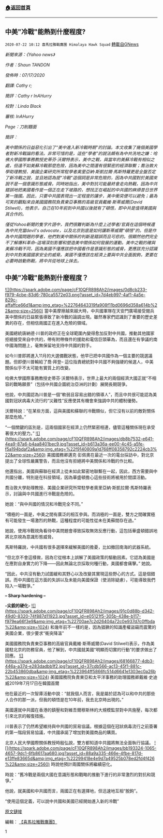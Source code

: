 ###  [:house:返回首頁](https://github.com/ourhimalayas/txt)
---

## 中美&quot;冷戰&quot;能熱到什麼程度?
`2020-07-22 10:12 喜馬拉雅戰鷹團 Himalaya Hawk Squad` [轉載自GNews](https://gnews.org/zh-hant/272478/)

*新聞來源：《Yahoo news》*

*作者：Shaun TANDON*

*發佈時：07/17/2020*

*翻譯: Cathy r;*

*簡評：Cathy r InAHurry*

*校對：Linda Black*

*審核: InAHurry*

*Page：刀削麵面*

*簡評：*

*美中關係的日益惡化引出了“美中進入新冷戰時期”的討論。本文收集了幾個美國學者對新冷戰論的看法。非常可惜的是，這些“學者”的說法頗有為中共洗地之嫌：哈佛大學國際事務教授史蒂芬·沃爾特表示，美中之戰，與當年的美蘇冷戰有相似之處，但遠不如美蘇冷戰那麼危險，因為美中之間還有很緊密的經濟聯繫；喬治敦大學助理教授、美國企業研究所常駐學者奧里亞納·斯凱拉爾·馬斯特羅更是全盤否定了新冷戰之說，並且她認為提“冷戰”這個詞是非常危險的，因為中共國對於美國來說不是一個意識形態威脅。同時她指出，美中對抗可能最終會走向熱戰，因為中共錯誤地把美國看作是一個正在走下坡路的，想找正在崛起的中共國的麻煩昔日世界第一強國。因此，只要中共國表現出一定程度的讓步，美中衝突便可以避免；最為可笑的觀點來自美國國務院負責東亞事務的高級官員戴維·斯蒂威爾(David Stilwell)，他表示，自己在10年前到中共國以後就有了頓悟，即中共是值得美國與其合作的。*

*僅從Yahoo新聞的隻字片語中，我們很難判斷為什麼上述學者/官員在這個時候還為中共充當devil's advocate，以及北京到底是如何讓斯蒂威爾“頓悟”的。但是作為中共國問題的學者，他們對美中關係的判斷是錯誤而且可悲的。很顯然他們完全不了解爆料革命–這場深刻影響和塑造美中關係如何發展的運動。美中之戰的確與美蘇冷戰不同，因為美國不僅應該把中國看作是意識形態的威脅，更應該充分認識到中共對美國國家安全的威脅。美國不僅應該在經濟上要與中共全面脫鉤，更要在必要時啟動熱戰，將中共從地球上抹去。*



##  **中美"冷戰"能熱到什麼程度？** 


 [!\[\](https://spark.adobe.com/page/cF10QFR898Ah2/images/0d8cb233-f979-4cbe-83d6-780ca5572e03.png?asset_id=7d4eb997-4af1-4a5e-829c-affaffce66d1&amp;img_etag=%22764643319fa908f11bd0696d358a614b%22&amp;size=2560)](https://spark.adobe.com/page/cF10QFR898Ah2/images/0d8cb233-f979-4cbe-83d6-780ca5572e03.png?asset_id=7d4eb997-4af1-4a5e-829c-affaffce66d1&amp;img_etag=%22764643319fa908f11bd0696d358a614b%22&amp;size=1024) 當中美摩擦越來越大時，中共國軍隊在天安門廣場接受閱兵
美中關係的日益緊張導致了新冷戰的論調出現。雖然專家們認識到了重要的歷史差異的存在，但相信兩國正在進入危險的領域。

美國總統唐納德·川普的政府正在全球範圍內變得愈加反對中共國，推動其他國家拒絕接受來自中共的，帶有附帶條件的援助和電信巨頭華為，而且還在有爭議的南中國海問題上，毫無保留地支持中共國的對手。

如今川普即將進入11月的大選備戰狀態，他早已把中共國作為一個主要的競選議題。但即便川普輸給了喬·拜登– 這位指責總統對中共國不夠強硬的候選人，中美關係似乎不太可能有實質上的改變。

哈佛大學國際事務教授史蒂芬·沃爾特表示，世界上最大的兩個經濟大國正就“不相容的戰略願景”（包括中共國企圖統治亞洲的計劃）展開長期競爭。

他說，中共國認為川普是一個“軟弱且容易出錯的領導人”，而且中共很可能認為美國對冠狀病毒大流行的“災難性”反應使其有機會來強調中共的體制優勢。

沃爾特說：“在某些方面，這與美國和蘇聯的冷戰類似，但它沒有以前的敵對關係那麼危險。”

“一個關鍵的區別是，這兩個國家在經濟上仍然緊密相連，儘管這種關係現在承受著很大的壓力。”
 [!\[\](https://spark.adobe.com/page/cF10QFR898Ah2/images/db8b7532-e641-4ea9-87a6-b4aa8401bec9.jpg?asset_id=b613a36a-ee00-4c45-a5fe-f5a194bdaf2a&amp;img_etag=%22f9140809a1d768ff08358792c2224cb3%22&amp;size=2560)](https://spark.adobe.com/page/cF10QFR898Ah2/images/db8b7532-e641-4ea9-87a6-b4aa8401bec9.jpg?asset_id=b613a36a-ee00-4c45-a5fe-f5a194bdaf2a&amp;img_etag=%22f9140809a1d768ff08358792c2224cb3%22&amp;size=1024) 
美國國務卿邁克·彭佩奧在最近一次的電台採訪中，對北京提出了全球性嚴厲警告，而且他沒有拒絕將中美關係和冷戰的作比較。

他還指出，美國與蘇聯在經濟上從未如此緊密地聯繫在一起，因此，西方需要與中共國分離，特別是在科技領域，因為華盛頓擔心這些技術將被用於間諜活動。

喬治敦大學助理教授、美國企業研究所常駐學者奧里亞納·斯凱拉爾·馬斯特羅表示，討論與中共國進行冷戰是危險的。

她說：“與中共國的情況和冷戰完全不同。”

“積極的一面是，中美之間有廣泛的相互參與。而消極的一面是，雙方之間確實極有可能發生一場激烈的熱戰，這種程度的可能性從未在美蘇間存在過。”

她說，使用冷戰視角看待中美問題會導致採取無效反應行動，這包括華盛頓錯誤地將北京視為意識形態威脅。

馬斯特羅說，中共國有很多選擇來緩解美國的擔憂，比如撤回南海的武器系統。

“但北京不會這樣做，因為它從根本上誤解了美國政策的驅動因素。它認為美國是在應對自身實力的下降——因此無論北京採取何種行動，美國都會痛擊。” 她說。

“因此，中共沒有動力試圖緩和其野心以及改變其實現這些野心的方式。這是個錯誤。而中共國在這方面的失誤以及未能向美國保證（使消除疑慮），可能導致我們陷入一場戰爭。”

**– Sharp hardening –**

**-尖銳的硬化-**
 [!\[\](https://spark.adobe.com/page/cF10QFR898Ah2/images/91c0d88b-d342-49d0-8320-74f887d11923.jpg?asset_id=e05121f5-305b-438e-b117-f979ea66f3e9&amp;img_etag=%22700ae7c2d26404a72c0e937d7c0ffbda%22&amp;size=1024)](https://spark.adobe.com/page/cF10QFR898Ah2/images/91c0d88b-d342-49d0-8320-74f887d11923.jpg?asset_id=e05121f5-305b-438e-b117-f979ea66f3e9&amp;img_etag=%22700ae7c2d26404a72c0e937d7c0ffbda%22&amp;size=1024) 
和幾年前不一樣的是，因為猖獗的知識產權盜竊而震驚的美國企業，很少要求“衝突降溫”

美國國務院負責東亞事務的高級官員戴維·斯蒂威爾(David Stilwell)表示，作為美國駐北京的防務官員，他了解到，中共國就美國“明顯而切實的行動”的要求做出了回應。
 [!\[\](https://spark.adobe.com/page/cF10QFR898Ah2/images/68166877-4db3-446a-a37d-e283dadbb1f2.jpg?asset_id=37cdb566-ac13-45f1-881c-22b453860dba&amp;img_etag=%223964ff5866fc514d6641e1303ec0a26b%22&amp;size=1024)](https://spark.adobe.com/page/cF10QFR898Ah2/images/68166877-4db3-446a-a37d-e283dadbb1f2.jpg?asset_id=37cdb566-ac13-45f1-881c-22b453860dba&amp;img_etag=%223964ff5866fc514d6641e1303ec0a26b%22&amp;size=1024) 
美國國務院負責東亞和太平洋事務的助理國務卿戴維·史迪威2019年7月17日在韓國首爾

他在最近的一次智庫活動中說：“就我個人而言，我是屬於認為可以和中共的那些人合作的那一派，但我的頓悟是在10年前，我去北京時出現的。”

美國還就中共國在香港的鎮壓和對維吾爾穆斯林的大規模監禁對中共施壓，每次都引來北京的報復措施。

川普表示了仍然希望維持與中共國的貿易協議。根據這個在冠狀病毒流行之前簽署的第一階段貿易協議，中共國承諾了增加對美國商品的購買。

北京人民大學國際關係教授時殷弘說，雙方都知道中共國將無法全面執行協議。
 [!\[\](https://spark.adobe.com/page/cF10QFR898Ah2/images/bb193324-1065-4657-9dc1-6fb8617aa680.jpg?asset_id=88a9a335-466e-4fbe-817d-e13ffe83665d&amp;img_etag=%22299418e4e9d7a49525b078ed2fd4f426%22&amp;size=2560)](https://spark.adobe.com/page/cF10QFR898Ah2/images/bb193324-1065-4657-9dc1-6fb8617aa680.jpg?asset_id=88a9a335-466e-4fbe-817d-e13ffe83665d&amp;img_etag=%22299418e4e9d7a49525b078ed2fd4f426%22&amp;size=1024) 
時說他預計兩國關係將繼續惡化。

時說：“舊冷戰是兩個大國在意識形態和戰略的推動下進行的非常激烈的對抗和競爭。”

他說，就美國和中共國而言，兩國正在有選擇地，但迅速地互相“脫鉤”。

“使用這個定義，可以說中共國和美國已經開始進入新的冷戰”

[原文鏈接](https://news.yahoo.com/hot-could-us-china-cold-war-013351164.html)

編輯： [【喜馬拉雅戰鷹團】](https://spark.adobe.com/page/cF10QFR898Ah2/)
 
1
